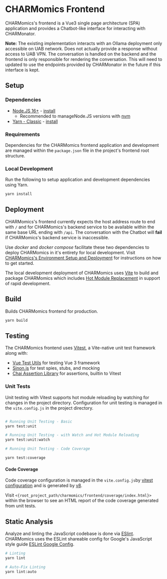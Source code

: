 # CHARMomics Frontend

CHARMomics's frontend is a Vue3 single page architecture (SPA) application and provides a Chatbot-like interface for
interacting with CHARMonator.

**Note:** The existing implementation interacts with an Ollama deployment only accessible on UAB network. Does not
actually provide a response without access to UAB VPN. The conversation is handled on the backend and the frontend is
only responsible for rendering the conversation. This will need to updated to use the endpoints provided by CHARMonator
in the future if this interface is kept.

## Setup

### Dependencies

- [Node.JS 16+](https://nodejs.org/en/) - [install](https://github.com/nvm-sh/nvm#install--update-script)
  - Recommended to manageNode.JS versions with [nvm](https://www.npmjs.com/package/npx)
- [Yarn - Classic](https://classic.yarnpkg.com/en/docs/getting-started) - [install](https://classic.yarnpkg.com/en/docs/install#windows-stable)

### Requirements

Dependencies for the CHARMomics frontend application and development are managed within the `package.json` file in the project's frontend root structure.

### Local Development

Run the following to setup application and development dependencies using Yarn.

```bash
yarn install
```

## Deployment

CHARMomics's frontend currently expects the host address route to end with `/` and for CHARMomics's backend service to
be available within the same base URL ending with `/api`. The conversation with the Chatbot will **fail** if
CHARMomics's backend service is inaccessible.

Use *docker* and *docker compose* facilitate these two dependencies to deploy CHARMomics in
it's entirety for local development. Visit [CHARMomics's Environment Setup and Deployment](../README.md#environment-setup)
for instructions on how to get started.

The local development deployment of CHARMomics uses [Vite](https://vitejs.dev/guide/) to build
and package CHARMomics which includes [Hot Module Replacement](https://vitejs.dev/guide/features.html#hot-module-replacement)
in support of rapid development.

## Build

Builds CHARMomics frontend for production.

```bash
yarn build
```

## Testing

The CHARMomics frontend uses [Vitest](https://vitest.dev/), a Vite-native unit test
framework along with:

- [Vue Test Utils](https://test-utils.vuejs.org/) for testing Vue 3 framework
- [Sinon.js](https://sinonjs.org/) for test spies, stubs, and mocking
- [Chai Assertion Library](https://www.chaijs.com/) for assertions, builtin to Vitest

### Unit Tests

Unit testing with Vitest supports hot module reloading by watching for changes in the project directory. Configuration
for unit testing is managed in the `vite.config.js` in the project directory.

```bash

# Running Unit Testing - Basic
yarn test:unit

# Running Unit Testing - with Watch and Hot Module Reloading
yarn test:unit:watch

# Running Unit Testing - Code Coverage

yarn test:coverage
```

#### Code Coverage

Code coverage configuration is managed in the `vite.config.js`by [vitest configuration](https://vitest.dev/config/#coverage) and is generated by [v8](https://v8.dev/blog/javascript-code-coverage#javascript-code-coverage-in-v8).

Visit `<{root_project_path/charmomics/frontend/coverage/index.html}>` within the browser to see an HTML report of the
code coverage generated from unit tests.

## Static Analysis

Analyze and linting the JavaScript codebase is done via [ESlint](https://eslint.org/).
CHARMomics uses the ESLint shareable config for Google's JavaScript style guide
[ESLint Google Config](https://github.com/google/eslint-config-google).

```bash
# Linting
yarn lint

# Auto-Fix Linting
yarn lint:auto
```
